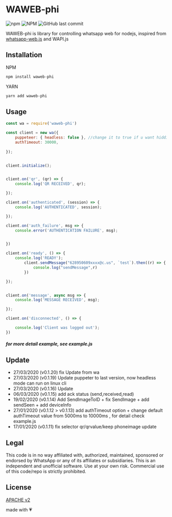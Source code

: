 # WAWEB-phi
![npm](https://img.shields.io/npm/v/waweb-phi)  ![NPM](https://img.shields.io/npm/l/waweb-phi) ![GitHub last commit](https://img.shields.io/github/last-commit/oqhadev/waweb-phi)

WAWEB-phi is library for controlling whatsapp web for nodejs,
inspired from [whatsapp-web.js](https://github.com/pedroslopez/whatsapp-web.js) and WAPI.js


  


## Installation
NPM
```bash
npm install waweb-phi 
```
YARN
```bash
yarn add waweb-phi 
```

## Usage

```js
const wa = require('waweb-phi')

const client = new wa({
    puppeteer: { headless: false }, //change it to true if u want hidding the chrome/
    authTimeout: 30000,
   
});


client.initialize();


client.on('qr', (qr) => {
    console.log('QR RECEIVED', qr);

});

client.on('authenticated', (session) => {
    console.log('AUTHENTICATED', session);

});

client.on('auth_failure', msg => {
    console.error('AUTHENTICATION FAILURE', msg);


})

client.on('ready', () => {
    console.log('READY');
        client.sendMessage("628950609xxxx@c.us", `test`).then((r) => {
            console.log("sendMessage",r)
        })

});


client.on('message', async msg => {
    console.log('MESSAGE RECEIVED', msg);

});

client.on('disconnected', () => {

    console.log('Client was logged out');
})


```

##### for more detail example, see example.js



## Update
- 27/03/2020 (v0.1.20) fix Update from wa
- 27/03/2020 (v0.1.19) Update puppeter to last version, now headless mode can run on linux cli 
- 27/03/2020 (v0.1.16) Update 
- 06/03/2020 (v0.1.15) add ack status (send,received,read) 
- 19/02/2020 (v0.1.14) Add SendImageToID + fix SendImage + add sendSeen + add deviceInfo 
- 27/01/2020 (v0.1.12 > v0.1.13) add authTimeout option + change default authTimeout value from 5000ms to 10000ms , for detail check example.js
- 17/01/2020 (v0.1.11) fix selector qr/qrvalue/keep phoneimage update 



## Legal
This code is in no way affiliated with, authorized, maintained, sponsored or endorsed by WhatsApp or any of its affiliates or subsidiaries. This is an independent and unofficial software. Use at your own risk. Commercial use of this code/repo is strictly prohibited.

## License
[APACHE v2](https://www.apache.org/licenses/LICENSE-2.0.txt)



made with 💗 